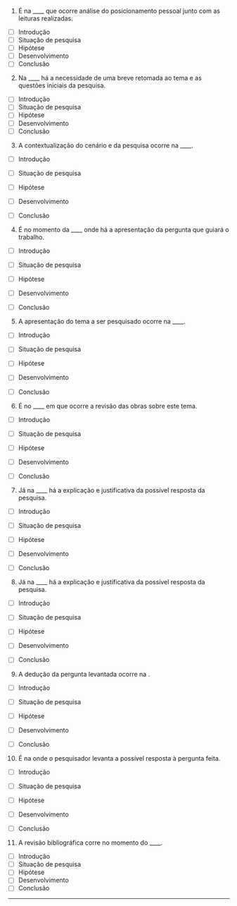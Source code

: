 1. É na ____ que ocorre análise do posicionamento pessoal junto com as leituras realizadas.
- [ ]  Introdução  
- [ ]  Situação de pesquisa
- [ ]  Hipótese  
- [ ]  Desenvolvimento  
- [ ]  Conclusão  

2. Na ____  há a necessidade de uma breve retomada ao tema e as questões iniciais da pesquisa. 
- [ ]  Introdução  
- [ ]  Situação de pesquisa
- [ ]  Hipótese  
- [ ]  Desenvolvimento  
- [ ]  Conclusão  

3. A contextualização do cenário e da pesquisa ocorre na ____.

- [ ]  Introdução  
- [ ]  Situação de pesquisa
- [ ]  Hipótese  
- [ ]  Desenvolvimento  
- [ ]  Conclusão  


4. É no momento da ____ onde há a apresentação da pergunta que guiará o trabalho.

- [ ]  Introdução  
- [ ]  Situação de pesquisa
- [ ]  Hipótese  
- [ ]  Desenvolvimento  
- [ ]  Conclusão  


5. A apresentação do tema a ser pesquisado ocorre na ____. 

- [ ]  Introdução  
- [ ]  Situação de pesquisa
- [ ]  Hipótese  
- [ ]  Desenvolvimento  
- [ ]  Conclusão  


6. É no ____ em que ocorre a revisão das obras sobre este tema.

- [ ]  Introdução  
- [ ]  Situação de pesquisa
- [ ]  Hipótese  
- [ ]  Desenvolvimento  
- [ ]  Conclusão  


7. Já na ____ há a explicação e justificativa da possível resposta da pesquisa. 

- [ ]  Introdução  
- [ ]  Situação de pesquisa
- [ ]  Hipótese  
- [ ]  Desenvolvimento  
- [ ]  Conclusão  


8. Já na ____ há a explicação e justificativa da possível resposta da pesquisa.

- [ ]  Introdução  
- [ ]  Situação de pesquisa
- [ ]  Hipótese  
- [ ]  Desenvolvimento  
- [ ]  Conclusão  


9. A dedução da pergunta levantada ocorre na .

- [ ]  Introdução  
- [ ]  Situação de pesquisa
- [ ]  Hipótese  
- [ ]  Desenvolvimento  
- [ ]  Conclusão  


10. É na  onde o pesquisador levanta a possível resposta à pergunta feita.

- [ ]  Introdução  
- [ ]  Situação de pesquisa
- [ ]  Hipótese  
- [ ]  Desenvolvimento  
- [ ]  Conclusão  


11. A revisão bibliográfica corre no momento do ____.

- [ ]  Introdução  
- [ ]  Situação de pesquisa
- [ ]  Hipótese  
- [ ]  Desenvolvimento  
- [ ]  Conclusão  

---
